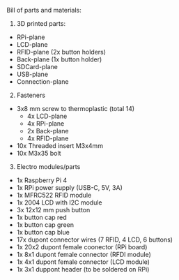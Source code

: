 Bill of parts and materials:

1. 3D printed parts:
  - RPi-plane
  - LCD-plane
  - RFID-plane (2x button holders)
  - Back-plane (1x button holder)
  - SDCard-plane
  - USB-plane
  - Connection-plane

2. Fasteners
  - 3x8 mm screw to thermoplastic (total 14)
    - 4x LCD-plane
    - 4x RPi-plane
    - 2x Back-plane
    - 4x RFID-plane
  - 10x Threaded insert M3x4mm
  - 10x M3x35 bolt

3. Electro modules/parts
  -  1x Raspberry Pi 4
  -  1x RPi power supply (USB-C, 5V, 3A)
  -  1x MFRC522 RFID module
  -  1x 2004 LCD with I2C module
  -  3x 12x12 mm push button
  -  1x button cap red
  -  1x button cap green
  -  1x button cap blue
  -  17x dupont connector wires (7 RFID, 4 LCD, 6 buttons)
  -  1x 20x2 dupont female coonector (RPi board)
  -  1x 8x1 dupont female connector (RFDI module)
  -  1x 4x1 dupont female connector (LCD module)
  -  1x 3x1 duppont header (to be soldered on RPi)
